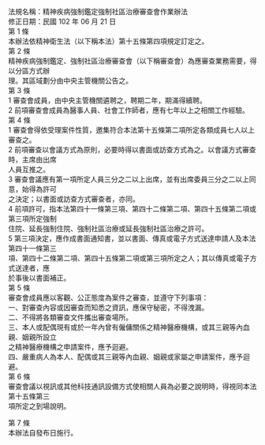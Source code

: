 法規名稱：精神疾病強制鑑定強制社區治療審查會作業辦法  
修正日期：民國 102 年 06 月 21 日  
第 1 條  
本辦法依精神衛生法（以下稱本法）第十五條第四項規定訂定之。  
第 2 條  
精神疾病強制鑑定、強制社區治療審查會（以下稱審查會）為應審查業務需要，得以分區方式辦  
理。其區域劃分由中央主管機關公告之。  
第 3 條  
1 審查會成員，由中央主管機關遴聘之，聘期二年，期滿得續聘。  
2 前項審查會成員為醫事人員、社會工作師者，應有七年以上之相關工作經驗。  
第 4 條  
1 審查會得依受理案件性質，邀集符合本法第十五條第二項所定各類成員七人以上審查之。  
2 前項審查以會議方式為原則，必要時得以書面或訪查方式為之。以會議方式審查時，主席由出席  
人員互推之。  
3 審查會議應有第一項所定人員三分之二以上出席，並有出席委員三分之二以上同意，始得為許可  
之決定；以書面或訪查方式審查者，亦同。  
4 前項許可，指本法第四十一條第三項、第四十二條第二項、第四十五條第二項或第三項所定強制  
住院、延長強制住院、強制社區治療或延長強制社區治療之許可。  
5 第三項決定，應作成書面通知書，並以書面、傳真或電子方式送達申請人及本法第四十一條第三  
項、第四十二條第二項、第四十五條第二項或第三項所定之人；其以傳真或電子方式送達者，應  
於事後以書面補正。  
第 5 條  
審查會成員應以客觀、公正態度為案件之審查，並遵守下列事項：  
一、對審查內容或因審查而知悉之資訊，應保守秘密，不得洩漏。  
二、不得將各類審查文件攜出審查場所。  
三、本人或配偶現有或於一年內曾有僱傭關係之精神醫療機構，或其三親等內血親、姻親所設立  
之精神醫療機構之申請案件，應予迴避。  
四、嚴重病人為本人、配偶或其三親等內血親、姻親或家屬之申請案件，應予迴避。  
第 6 條  
審查會議以視訊或其他科技通訊設備方式使相關人員為必要之說明時，得視同本法第十五條第三  
項所定之到場說明。  


第 7 條  
本辦法自發布日施行。  


